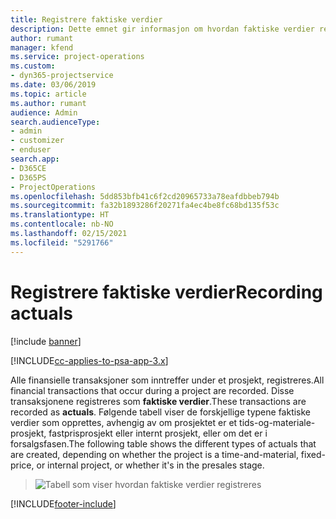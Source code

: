 ```yaml
---
title: Registrere faktiske verdier
description: Dette emnet gir informasjon om hvordan faktiske verdier registreres.
author: rumant
manager: kfend
ms.service: project-operations
ms.custom:
- dyn365-projectservice
ms.date: 03/06/2019
ms.topic: article
ms.author: rumant
audience: Admin
search.audienceType:
- admin
- customizer
- enduser
search.app:
- D365CE
- D365PS
- ProjectOperations
ms.openlocfilehash: 5dd853bfb41c6f2cd20965733a78eafdbbeb794b
ms.sourcegitcommit: fa32b1893286f20271fa4ec4be8fc68bd135f53c
ms.translationtype: HT
ms.contentlocale: nb-NO
ms.lasthandoff: 02/15/2021
ms.locfileid: "5291766"
---
```

# <a name="recording-actuals"></a><span data-ttu-id="7934e-103">Registrere faktiske verdier</span><span class="sxs-lookup"><span data-stu-id="7934e-103">Recording actuals</span></span> 

[!include [banner](../includes/psa-now-project-operations.md)]

[!INCLUDE[cc-applies-to-psa-app-3.x](../includes/cc-applies-to-psa-app-3x.md)]

<span data-ttu-id="7934e-104">Alle finansielle transaksjoner som inntreffer under et prosjekt, registreres.</span><span class="sxs-lookup"><span data-stu-id="7934e-104">All financial transactions that occur during a project are recorded.</span></span> <span data-ttu-id="7934e-105">Disse transaksjonene registreres som **faktiske verdier**.</span><span class="sxs-lookup"><span data-stu-id="7934e-105">These transactions are recorded as **actuals**.</span></span> <span data-ttu-id="7934e-106">Følgende tabell viser de forskjellige typene faktiske verdier som opprettes, avhengig av om prosjektet er et tids-og-materiale-prosjekt, fastprisprosjekt eller internt prosjekt, eller om det er i forsalgsfasen.</span><span class="sxs-lookup"><span data-stu-id="7934e-106">The following table shows the different types of actuals that are created, depending on whether the project is a time-and-material, fixed-price, or internal project, or whether it's in the presales stage.</span></span>

> ![Tabell som viser hvordan faktiske verdier registreres](media/advanced-table2.png)


[!INCLUDE[footer-include](../includes/footer-banner.md)]